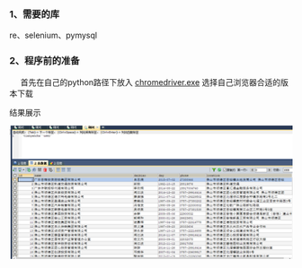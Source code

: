 ### 1、需要的库

re、selenium、pymysql

### 2、程序前的准备

&#160;&#160;&#160;&#160; 首先在自己的python路径下放入 [chromedriver.exe](http://npm.taobao.org/mirrors/chromedriver/) 选择自己浏览器合适的版本下载

结果展示

![image](https://github.com/TomorrowLi/MarkdownImage/blob/master/%E5%A4%A9%E7%9C%BC%E6%9F%A5.PNG?raw=true)